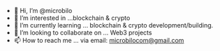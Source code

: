 - 👋 Hi, I’m @microbilo
- 👀 I’m interested in ...blockchain & crypto
- 🌱 I’m currently learning ... blockchain & crypto development/building.
- 💞️ I’m looking to collaborate on ... Web3 projects
- 📫 How to reach me ... via email: microbilocom@gmail.com

<!---
microbilo/microbilo is a ✨ special ✨ repository because its `README.md` (this file) appears on your GitHub profile.
You can click the Preview link to take a look at your changes.
--->
